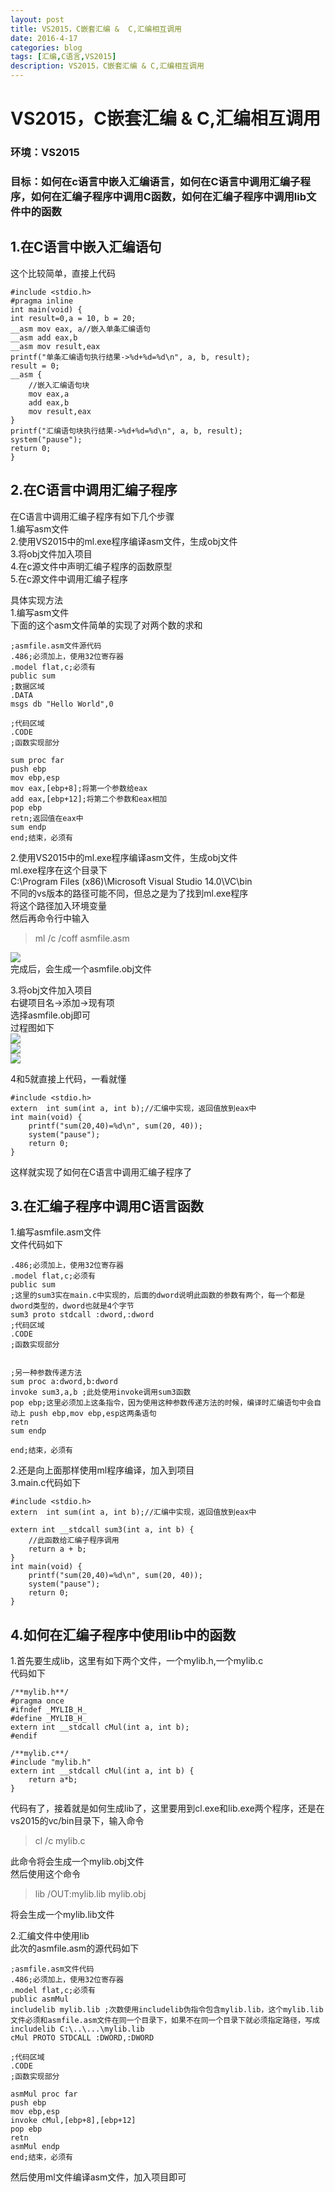 ```yaml
---
layout: post
title: VS2015，C嵌套汇编 &  C,汇编相互调用
date: 2016-4-17
categories: blog
tags: [汇编,C语言,VS2015]
description: VS2015，C嵌套汇编 & C,汇编相互调用
---
```

# VS2015，C嵌套汇编 & C,汇编相互调用  
### 环境：VS2015  
### 目标：如何在c语言中嵌入汇编语言，如何在C语言中调用汇编子程序，如何在汇编子程序中调用C函数，如何在汇编子程序中调用lib文件中的函数    

## 1.在C语言中嵌入汇编语句  
这个比较简单，直接上代码  

	#include <stdio.h>
	#pragma inline
	int main(void) {
	int result=0,a = 10, b = 20;
	__asm mov eax, a//嵌入单条汇编语句
	__asm add eax,b
	__asm mov result,eax
	printf("单条汇编语句执行结果->%d+%d=%d\n", a, b, result);
	result = 0;
	__asm {
		//嵌入汇编语句块
		mov eax,a
		add eax,b
		mov result,eax
	}
	printf("汇编语句块执行结果->%d+%d=%d\n", a, b, result);
	system("pause");
	return 0;
	}  
	
## 2.在C语言中调用汇编子程序  
在C语言中调用汇编子程序有如下几个步骤  
1.编写asm文件  
2.使用VS2015中的ml.exe程序编译asm文件，生成obj文件  
3.将obj文件加入项目  
4.在c源文件中声明汇编子程序的函数原型  
5.在c源文件中调用汇编子程序  

具体实现方法  
1.编写asm文件  
下面的这个asm文件简单的实现了对两个数的求和  

	;asmfile.asm文件源代码
	.486;必须加上，使用32位寄存器
	.model flat,c;必须有
	public sum
	;数据区域
	.DATA
	msgs db "Hello World",0

	;代码区域
	.CODE
	;函数实现部分

	sum proc far
	push ebp
	mov ebp,esp
	mov eax,[ebp+8];将第一个参数给eax
	add eax,[ebp+12];将第二个参数和eax相加
	pop ebp
	retn;返回值在eax中
	sum endp
	end;结束，必须有

2.使用VS2015中的ml.exe程序编译asm文件，生成obj文件  
ml.exe程序在这个目录下  
C:\Program Files (x86)\Microsoft Visual Studio 14.0\VC\bin  
不同的vs版本的路径可能不同，但总之是为了找到ml.exe程序  
将这个路径加入环境变量  
然后再命令行中输入  

> 	ml /c /coff asmfile.asm  
 	
![](https://raw.githubusercontent.com/ylqhust/ylqhust.github.io/master/img/md_img/ml_c_coff_asmfile.png)  
[]()
完成后，会生成一个asmfile.obj文件  

3.将obj文件加入项目  
右键项目名->添加->现有项  
选择asmfile.obj即可  
过程图如下  
![](https://raw.githubusercontent.com/ylqhust/ylqhust.github.io/master/img/md_img/add_asmfile_obj_to_project.png)  
![](https://raw.githubusercontent.com/ylqhust/ylqhust.github.io/master/img/md_img/add_asmfile_obj_to_project_c.png)  
![](https://raw.githubusercontent.com/ylqhust/ylqhust.github.io/master/img/md_img/add_asmfile_obj_to_project_complete.png)  

4和5就直接上代码，一看就懂  


	#include <stdio.h>
	extern  int sum(int a, int b);//汇编中实现，返回值放到eax中
	int main(void) {
		printf("sum(20,40)=%d\n", sum(20, 40));
		system("pause");
		return 0;
	}

这样就实现了如何在C语言中调用汇编子程序了  

## 3.在汇编子程序中调用C语言函数  
1.编写asmfile.asm文件  
文件代码如下  

	
	.486;必须加上，使用32位寄存器
	.model flat,c;必须有
	public sum
	;这里的sum3实在main.c中实现的，后面的dword说明此函数的参数有两个，每一个都是dword类型的，dword也就是4个字节
	sum3 proto stdcall :dword,:dword
	;代码区域
	.CODE
	;函数实现部分


	;另一种参数传递方法
	sum proc a:dword,b:dword
	invoke sum3,a,b ;此处使用invoke调用sum3函数
	pop ebp;这里必须加上这条指令，因为使用这种参数传递方法的时候，编译时汇编语句中会自动上	push ebp,mov ebp,esp这两条语句
	retn
	sum endp
	
	end;结束，必须有  
	
2.还是向上面那样使用ml程序编译，加入到项目  
3.main.c代码如下  

	#include <stdio.h>
	extern  int sum(int a, int b);//汇编中实现，返回值放到eax中

	extern int __stdcall sum3(int a, int b) {
		//此函数给汇编子程序调用
		return a + b;
	}
	int main(void) {
		printf("sum(20,40)=%d\n", sum(20, 40));
		system("pause");
		return 0;
	}  

## 4.如何在汇编子程序中使用lib中的函数  
1.首先要生成lib，这里有如下两个文件，一个mylib.h,一个mylib.c  
代码如下  
	
	/**mylib.h**/
	#pragma once
	#ifndef _MYLIB_H_
	#define _MYLIB_H_
	extern int __stdcall cMul(int a, int b);
	#endif

	/**mylib.c**/
	#include "mylib.h"
	extern int __stdcall cMul(int a, int b) {
		return a*b;
	}

代码有了，接着就是如何生成lib了，这里要用到cl.exe和lib.exe两个程序，还是在vs2015的vc/bin目录下，输入命令  

> cl /c mylib.c  

此命令将会生成一个mylib.obj文件  
然后使用这个命令
  
> lib /OUT:mylib.lib mylib.obj  

将会生成一个mylib.lib文件  

2.汇编文件中使用lib  
此次的asmfile.asm的源代码如下  
	
	;asmfile.asm文件代码
	.486;必须加上，使用32位寄存器
	.model flat,c;必须有
	public asmMul
	includelib mylib.lib ;次数使用includelib伪指令包含mylib.lib，这个mylib.lib文件必须和asmfile.asm文件在同一个目录下，如果不在同一个目录下就必须指定路径，写成 includelib C:\..\...\mylib.lib
	cMul PROTO STDCALL :DWORD,:DWORD

	;代码区域
	.CODE
	;函数实现部分

	asmMul proc far
	push ebp
	mov ebp,esp
	invoke cMul,[ebp+8],[ebp+12]
	pop ebp
	retn
	asmMul endp
	end;结束，必须有
	
然后使用ml文件编译asm文件，加入项目即可  